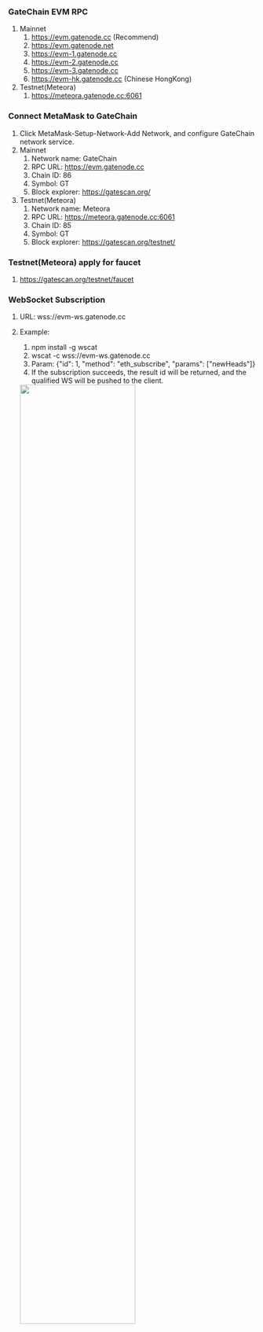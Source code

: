 ### GateChain EVM RPC
1. Mainnet
	1. https://evm.gatenode.cc (Recommend)
  	2. https://evm.gatenode.net
  	3. https://evm-1.gatenode.cc
  	4. https://evm-2.gatenode.cc
  	5. https://evm-3.gatenode.cc
	6. https://evm-hk.gatenode.cc (Chinese HongKong)
2. Testnet(Meteora)
  	1. https://meteora.gatenode.cc:6061
### Connect MetaMask to GateChain
1. Click MetaMask-Setup-Network-Add Network, and configure GateChain network service.
2. Mainnet
  	1. Network name: GateChain
  	2. RPC URL: https://evm.gatenode.cc
  	3. Chain ID: 86
  	4. Symbol: GT
  	5. Block explorer: https://gatescan.org/
3. Testnet(Meteora)
  	1. Network name: Meteora
  	2. RPC URL: https://meteora.gatenode.cc:6061
  	3. Chain ID: 85
  	4. Symbol: GT
  	5. Block explorer: https://gatescan.org/testnet/
### Testnet(Meteora) apply for faucet
1. https://gatescan.org/testnet/faucet
### WebSocket Subscription
1. URL: wss://evm-ws.gatenode.cc
2. Example:
 	1. npm install -g wscat
  	2. wscat -c wss://evm-ws.gatenode.cc
  	3. Param:   {"id": 1, "method": "eth_subscribe", "params": ["newHeads"]}
  	4. If the subscription succeeds, the result id will be returned, and the qualified WS will be pushed to the client.
  	
  	<img src="../../images/websocket.png"  height=70% width=70%>